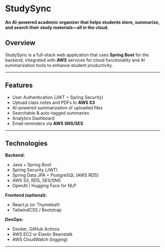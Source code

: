 # StudySync

**An AI-powered academic organizer that helps students store, summarize, and search their study materials—all in the cloud.**

## Overview

StudySync is a full-stack web application that uses **Spring Boot** for the backend, integrated with **AWS** services for cloud functionality and AI summarization tools to enhance student productivity.

---

## Features

- User Authentication (JWT + Spring Security)
- Upload class notes and PDFs to **AWS S3**
- AI-powered summarization of uploaded files
- Searchable & auto-tagged summaries
- Analytics Dashboard
- Email reminders via **AWS SNS/SES**

---

## Technologies

**Backend:**
- Java + Spring Boot
- Spring Security (JWT)
- Spring Data JPA + PostgreSQL (AWS RDS)
- AWS S3, RDS, SES/SNS
- OpenAI / Hugging Face for NLP

**Frontend (optional):**
- React.js (or Thymeleaf)
- TailwindCSS / Bootstrap

**DevOps:**
- Docker, GitHub Actions
- AWS EC2 or Elastic Beanstalk
- AWS CloudWatch (logging)

---



